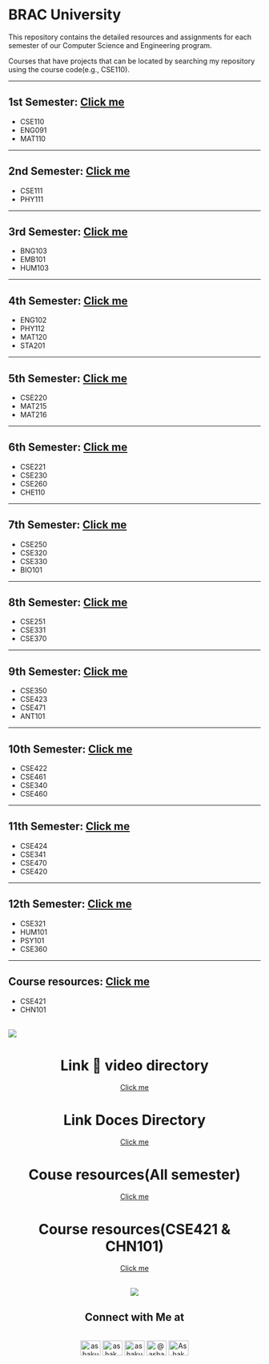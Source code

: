 # BRAC University 



This repository contains the detailed resources and assignments for each semester of our Computer Science and Engineering program.

Courses that have projects that can be located by searching my repository using the course code(e.g., CSE110).

---

## 1st Semester:	<a href="https://www.playbook.com/s/bracu-semester/vSNRJmzbbEkwTGzrf5ThT5HS">Click me</a>  
* CSE110
* ENG091
* MAT110


---

## 2nd Semester:	<a href="https://www.playbook.com/s/bracu-semester/ntUX138pvmGDaQo3e8PnL2s5">Click me</a>
* CSE111
* PHY111


---

## 3rd Semester:	<a href="https://www.playbook.com/s/bracu-semester/BFS67kt1pt4QL9KG9vdWwor3">Click me</a> 
* BNG103 
* EMB101
* HUM103


---

## 4th Semester:	<a href="https://www.playbook.com/s/bracu-semester/bTTFwYnkK72mvu7oC7wYjGiv">Click me</a> 
* ENG102
* PHY112
* MAT120
* STA201

---

## 5th Semester:	<a href="https://www.playbook.com/s/bracu-semester/QgFsUCFqXc9X2Y4HfFX52YmA">Click me</a>
* CSE220
* MAT215
* MAT216

---

## 6th Semester:	<a href="https://www.playbook.com/s/bracu-semester/dxyXrVqnR514n7P1e7AErvqk">Click me</a>
* CSE221 
* CSE230 
* CSE260 
* CHE110 

---

## 7th Semester:	<a href="https://www.playbook.com/s/bracu-semester/nhMsvm8puob3pybNmSAFh3E5">Click me</a>
* CSE250
* CSE320
* CSE330
* BIO101

---

## 8th Semester:  	<a href="https://www.playbook.com/s/bracu-semester/j69v9aTLUcgYGjDvA1mMeCTH">Click me</a>
* CSE251
* CSE331
* CSE370


---

## 9th Semester:	<a href="https://www.playbook.com/s/bracu-semester/XbVm1MADyi5U6ffDvC5ajPpM">Click me</a>
* CSE350
* CSE423
* CSE471
* ANT101

---

## 10th Semester:	<a href="https://www.playbook.com/s/bracu-semester/EE9QRDLDw56yaqikQwn3H9hk">Click me</a>
* CSE422
* CSE461
* CSE340
* CSE460

---

## 11th Semester:	<a href="https://www.playbook.com/s/bracu-semester/szbhfHf9h8WP63q7GUevJYzZ">Click me</a> 
* CSE424
* CSE341
* CSE470
* CSE420


---

## 12th Semester:	<a href="https://www.playbook.com/s/bracu-semester/bdb5ginsMCBE6xKvf8RCZxuu">Click me</a>
* CSE321
* HUM101
* PSY101
* CSE360

---


## Course resources:	<a href="https://terabox.com/s/1hZV_FtB5lCt42sWuxtN1Iw">Click me</a>
* CSE421
* CHN101



<br>
<img src="https://user-images.githubusercontent.com/73097560/115834477-dbab4500-a447-11eb-908a-139a6edaec5c.gif">



<br>
<div align='center'>






# Link 🔗  video directory
<a href="https://docs.google.com/spreadsheets/d/1_wSiAzh9iBO2Dktt_V1rGAyJGvRRr-TQyUzuLPNmFSo/edit#gid=0 ">Click me</a>


# Link Doces Directory
<a href="https://docs.google.com/spreadsheets/d/1_wSiAzh9iBO2Dktt_V1rGAyJGvRRr-TQyUzuLPNmFSo/edit#gid=1484007591">Click me</a>

# Couse resources(All semester)
<a href="https://www.playbook.com/bracu-semester/invite/95703d22-2738-4227-b160-71d9a5a2f517">Click me</a>


# Course resources(CSE421 & CHN101)
<a href="https://terabox.com/s/1hZV_FtB5lCt42sWuxtN1Iw">Click me</a>







<br>
<img src="https://user-images.githubusercontent.com/73097560/115834477-dbab4500-a447-11eb-908a-139a6edaec5c.gif">


## <b>Connect with Me at</b>
<br>
<div align='center'>





<a href="https://www.facebook.com/ashak.odree/" target="blank">
<img align="center" src="https://raw.githubusercontent.com/rahuldkjain/github-profile-readme-generator/master/src/images/icons/Social/facebook.svg" alt="ashakuzzaman odree" height="30" width="40" /></a>


<a href="https://www.instagram.com/ashak_odree/" target="blank">
<img align="center" src="https://raw.githubusercontent.com/rahuldkjain/github-profile-readme-generator/master/src/images/icons/Social/instagram.svg" alt="ashak_odree" height="30" width="40" /></a>


<a href="https://www.linkedin.com/in/ashak-odree/" target="blank">
<img align="center" src="https://raw.githubusercontent.com/rahuldkjain/github-profile-readme-generator/master/src/images/icons/Social/linked-in-alt.svg" alt="ashakuzzaman odree" height="30" width="40" /></a>


<a href="https://twitter.com/ashak_odree" target="blank">
<img align="center" src="https://raw.githubusercontent.com/rahuldkjain/github-profile-readme-generator/master/src/images/icons/Social/twitter.svg" alt="@ashak_odree" height="30" width="40" /></a>
	
<a href="https://www.youtube.com/channel/UCs8Y7diPmTt-yyjkv0k7SpQ" target="blank">
<img align="center" src="https://raw.githubusercontent.com/rahuldkjain/github-profile-readme-generator/master/src/images/icons/Social/youtube.svg" alt="Ashak Odree" height="30" width="40" /></a>	
	
